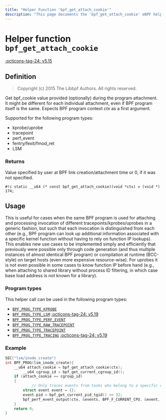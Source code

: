 ```yaml
---
title: "Helper Function 'bpf_get_attach_cookie'"
description: "This page documents the 'bpf_get_attach_cookie' eBPF helper function, including its definition, usage, program types that can use it, and examples."
---
```

# Helper function `bpf_get_attach_cookie`

<!-- [FEATURE_TAG](bpf_get_attach_cookie) -->
[:octicons-tag-24: v5.15](https://github.com/torvalds/linux/commit/82e6b1eee6a8875ef4eacfd60711cce6965c6b04)
<!-- [/FEATURE_TAG] -->

## Definition

> Copyright (c) 2015 The Libbpf Authors. All rights reserved.


Get bpf_cookie value provided (optionally) during the program attachment. It might be different for each individual attachment, even if BPF program itself is the same. Expects BPF program context _ctx_ as a first argument.

Supported for the following program types:

- kprobe/uprobe
- tracepoint
- perf_event
- <nospell>fentry/fexit/fmod_ret</nospell>
- LSM

### Returns

Value specified by user at BPF link creation/attachment time or 0, if it was not specified.

`#!c static __u64 (* const bpf_get_attach_cookie)(void *ctx) = (void *) 174;`

## Usage

This is useful for cases when the same BPF program is used for attaching and processing invocation of different tracepoints/kprobes/uprobes in a generic fashion, but such that each invocation is distinguished from each other (e.g., BPF program can look up additional information associated with a specific kernel function without having to rely on function IP lookups). This enables new use cases to be implemented simply and efficiently that previously were possible only through code generation (and thus multiple instances of almost identical BPF program) or compilation at runtime (BCC-style) on target hosts (even more expensive resource-wise). For uprobes it is not even possible in some cases to know function IP before hand (e.g., when attaching to shared library without process ID filtering, in which case base load address is not known for a library).

### Program types

This helper call can be used in the following program types:

<!-- DO NOT EDIT MANUALLY -->
<!-- [HELPER_FUNC_PROG_REF] -->
 * [`BPF_PROG_TYPE_KPROBE`](../program-type/BPF_PROG_TYPE_KPROBE.md)
 * [`BPF_PROG_TYPE_LSM`](../program-type/BPF_PROG_TYPE_LSM.md) [:octicons-tag-24: v5.19](https://github.com/torvalds/linux/commit/2fcc82411e74e5e6aba336561cf56fb899bfae4e)
 * [`BPF_PROG_TYPE_PERF_EVENT`](../program-type/BPF_PROG_TYPE_PERF_EVENT.md)
 * [`BPF_PROG_TYPE_RAW_TRACEPOINT`](../program-type/BPF_PROG_TYPE_RAW_TRACEPOINT.md)
 * [`BPF_PROG_TYPE_TRACEPOINT`](../program-type/BPF_PROG_TYPE_TRACEPOINT.md)
 * [`BPF_PROG_TYPE_TRACING`](../program-type/BPF_PROG_TYPE_TRACING.md) [:octicons-tag-24: v5.19](https://github.com/torvalds/linux/commit/2fcc82411e74e5e6aba336561cf56fb899bfae4e)
<!-- [/HELPER_FUNC_PROG_REF] -->

### Example

```c
SEC("lsm/inode_create")
int BPF_PROG(lsm_inode_create){
	__u64 attach_cookie = bpf_get_attach_cookie(ctx);
    	__u64 cgroup_id = bpf_get_current_cgroup_id();
	if (attach_cookie == cgroup_id)
	{
        	// Only traces events from tasks who belong to a specific cgroup
		struct event event = {};
		event.pid = bpf_get_current_pid_tgid() >> 32;
		bpf_perf_event_output(ctx, &events, BPF_F_CURRENT_CPU, &event, sizeof(event));
	}
	return 0;
}
```
